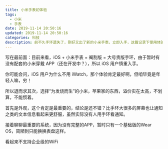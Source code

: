 ```yaml
---
title: 小米手表初体验
tags:
  - 小米
  - 手表
date: 2019-11-14 20:50:16
updated: 2019-11-14 20:50:16
categories: 科技
description: 前不久手环遗失了，刚好又出了新的小米手表，立即入手，这篇记录下使用体验。
---
```


写在最前面：目前来看，iOS + 小米手表 = 阉割版 = 大号贵版手环，由于暂时有没有配套的小米穿戴 APP（还在开发中？），所以 iOS 用户慎重入手。

<!-- more -->

你可能会问，iOS 用户为什么不用 iWatch，那个体验肯定最好啊，但咱毕竟是年轻人嘛，穷！

所以退而求其次，选择“为发烧而生”的小米，苹果家的东西，溢价实在太高，不划算，不能惯着。

首先是外观，这个肯定是最重要的，结论是还不错？比手环大很多的屏幕也让通知之类的文本信息看起来更舒服，虽然实际没有人用手环看通知。

接着聊聊最重要的系统，因为没有完整的APP，暂时只有一个基础版的Wear OS，简陋到只能换换表盘这样。

看起来不支持企业级的WiFi
